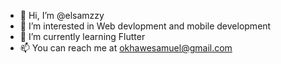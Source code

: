 - 👋 Hi, I’m @elsamzzy
- 👀 I’m interested in Web devlopment and mobile development
- 🌱 I’m currently learning Flutter
- 📫 You can reach me at okhawesamuel@gmail.com

<!---
elsamzzy/elsamzzy is a ✨ special ✨ repository because its `README.md` (this file) appears on your GitHub profile.
You can click the Preview link to take a look at your changes.
--->
